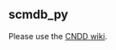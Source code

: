 scmdb_py 
------------

Please use the [CNDD wiki](https://brainstorm.ucsd.edu/cndd/index.php/Scmdb_py).
